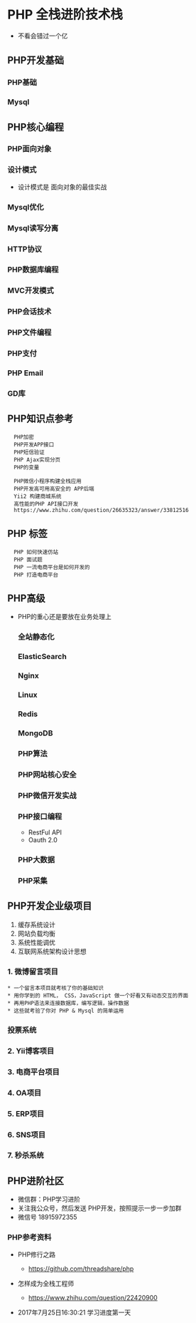 # PHP 全栈进阶技术栈
* 不看会错过一个亿

## PHP开发基础
  ### PHP基础
  ### Mysql


## PHP核心编程
  ### PHP面向对象
  ### 设计模式
  * 设计模式是 面向对象的最佳实战
  
  ### Mysql优化
  ### Mysql读写分离

  ### HTTP协议
  ### PHP数据库编程
  ### MVC开发模式
  
  ### PHP会话技术
  ### PHP文件编程

  ### PHP支付
  ### PHP Email
  ### GD库


## PHP知识点参考
```
  PHP加密
  PHP开发APP接口
  PHP短信验证
  PHP Ajax实现分页
  PHP的变量
  
  PHP微信小程序构建全栈应用
  PHP开发高可用高安全的 APP后端
  Yii2 构建商城系统
  高性能的PHP API接口开发
  https://www.zhihu.com/question/26635323/answer/33812516
```


## PHP 标签
```
  PHP 如何快速仿站
  PHP 面试题
  PHP 一流电商平台是如何开发的
  PHP 打造电商平台
```


## PHP高级
* PHP的重心还是要放在业务处理上

  ### 全站静态化
  ### ElasticSearch
  ### Nginx
  ### Linux

  ### Redis
  ### MongoDB
  ### PHP算法
  ### PHP网站核心安全

  ### PHP微信开发实战
  ### PHP接口编程
  * RestFul API
  * Oauth 2.0
  ### PHP大数据
  ### PHP采集




## PHP开发企业级项目
1. 缓存系统设计
2. 网站负载均衡
3. 系统性能调优
4. 互联网系统架构设计思想

  ### 1. 微博留言项目
    * 一个留言本项目就考核了你的基础知识
    * 用你学到的 HTML， CSS，JavaScript 做一个好看又有动态交互的界面
    * 再用PHP语法来连接数据库，编写逻辑，操作数据
    * 这些就考验了你对 PHP & Mysql 的简单运用

  ### 投票系统

  ### 2. Yii博客项目
  ### 3. 电商平台项目
  ### 4. OA项目
  ### 5. ERP项目
  ### 6. SNS项目
  ### 7. 秒杀系统
  


## PHP进阶社区
* 微信群：PHP学习进阶
* 关注我公众号，然后发送 PHP开发，按照提示一步一步加群
* 微信号 18915972355


### PHP参考资料
* PHP修行之路
  * https://github.com/threadshare/php
  
* 怎样成为全栈工程师
  * https://www.zhihu.com/question/22420900

* 2017年7月25日16:30:21 学习进度第一天








